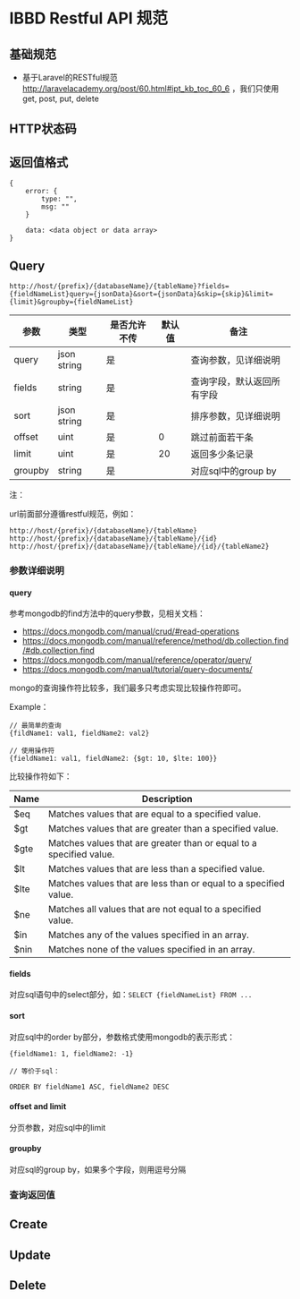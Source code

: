 # IBBD Restful API 规范

## 基础规范

- 基于Laravel的RESTful规范 http://laravelacademy.org/post/60.html#ipt_kb_toc_60_6 ，我们只使用get, post, put, delete

## HTTP状态码

## 返回值格式

```
{
    error: {
        type: "",
        msg: ""
    }

    data: <data object or data array>
}
```

## Query

```
http://host/{prefix}/{databaseName}/{tableName}?fields={fieldNameList}query={jsonData}&sort={jsonData}&skip={skip}&limit={limit}&groupby={fieldNameList}
```

参数    | 类型        | 是否允许不传 | 默认值 | 备注
----    | ----        | ----         | ----   | ----
query   | json string | 是           |        | 查询参数，见详细说明
fields  | string      | 是           |        | 查询字段，默认返回所有字段
sort    | json string | 是           |        | 排序参数，见详细说明
offset  | uint        | 是           | 0      | 跳过前面若干条
limit   | uint        | 是           | 20     | 返回多少条记录
groupby | string      | 是           |        | 对应sql中的group by

注：

url前面部分遵循restful规范，例如：

```
http://host/{prefix}/{databaseName}/{tableName}
http://host/{prefix}/{databaseName}/{tableName}/{id}
http://host/{prefix}/{databaseName}/{tableName}/{id}/{tableName2}
```

### 参数详细说明

#### query

参考mongodb的find方法中的query参数，见相关文档：

- https://docs.mongodb.com/manual/crud/#read-operations
- https://docs.mongodb.com/manual/reference/method/db.collection.find/#db.collection.find
- https://docs.mongodb.com/manual/reference/operator/query/
- https://docs.mongodb.com/manual/tutorial/query-documents/

mongo的查询操作符比较多，我们最多只考虑实现比较操作符即可。

Example：

```
// 最简单的查询
{fildName1: val1, fieldName2: val2}

// 使用操作符
{fieldName1: val1, fieldName2: {$gt: 10, $lte: 100}}
```

比较操作符如下：

Name | Description
---- | -----
$eq  | Matches values that are equal to a specified value.
$gt  | Matches values that are greater than a specified value.
$gte | Matches values that are greater than or equal to a specified value.
$lt  | Matches values that are less than a specified value.
$lte | Matches values that are less than or equal to a specified value.
$ne  | Matches all values that are not equal to a specified value.
$in  | Matches any of the values specified in an array.
$nin | Matches none of the values specified in an array.

#### fields

对应sql语句中的select部分，如：`SELECT {fieldNameList} FROM ...`

#### sort

对应sql中的order by部分，参数格式使用mongodb的表示形式：

```
{fieldName1: 1, fieldName2: -1}

// 等价于sql：

ORDER BY fieldName1 ASC, fieldName2 DESC
```

#### offset and limit

分页参数，对应sql中的limit

#### groupby

对应sql的group by，如果多个字段，则用逗号分隔

### 查询返回值


## Create

## Update

## Delete





